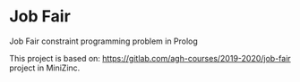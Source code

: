 # Job Fair
Job Fair constraint programming problem in Prolog

This project is based on: https://gitlab.com/agh-courses/2019-2020/job-fair project in MiniZinc.
